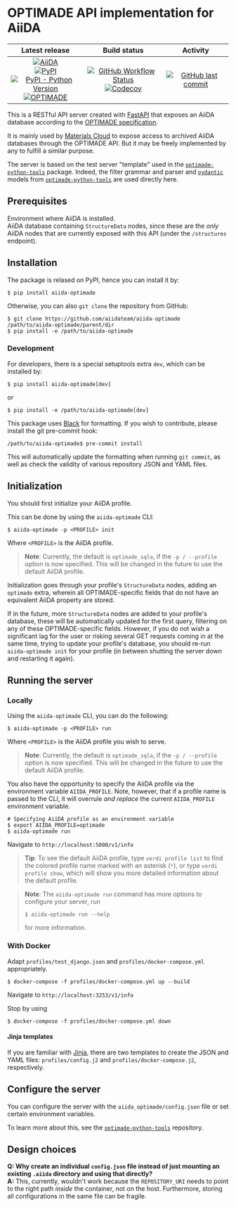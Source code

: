 # OPTIMADE API implementation for AiiDA

| Latest release | Build status | Activity |
|:--------------:|:------------:|:--------:|
| [![AiiDA](https://img.shields.io/endpoint?url=https://raw.githubusercontent.com/aiidateam/aiida-optimade/develop/.ci/aiida-version.json)](https://github.com/aiidateam/aiida-core/)<br>[![PyPI](https://img.shields.io/pypi/v/aiida-optimade)](https://pypi.org/project/aiida-optimade/)<br>[![PyPI - Python Version](https://img.shields.io/pypi/pyversions/aiida-optimade)](https://pypi.org/project/aiida-optimade/)<br>[![OPTIMADE](https://img.shields.io/endpoint?url=https://raw.githubusercontent.com/Materials-Consortia/optimade-python-tools/v0.12.8/optimade-version.json)](https://github.com/Materials-Consortia/OPTIMADE/) | [![GitHub Workflow Status](https://img.shields.io/github/workflow/status/aiidateam/aiida-optimade/aiida-optimade)](https://github.com/aiidateam/aiida-optimade/actions/)<br>[![Codecov](https://img.shields.io/codecov/c/gh/aiidateam/aiida-optimade)](https://codecov.io/gh/aiidateam/aiida-optimade) | [![GitHub last commit](https://img.shields.io/github/last-commit/aiidateam/aiida-optimade)](https://github.com/aiidateam/aiida-optimade) |

This is a RESTful API server created with [FastAPI](https://fastapi.tiangolo.com/) that exposes an AiiDA database according to the [OPTIMADE specification](https://github.com/Materials-Consortia/OPTIMADE/blob/develop/optimade.rst).

It is mainly used by [Materials Cloud](https://www.materialscloud.org/) to expose access to archived AiiDA databases through the OPTIMADE API.
But it may be freely implemented by any to fulfill a similar purpose.

The server is based on the test server "template" used in the [`optimade-python-tools`](https://github.com/Materials-Consortia/optimade-python-tools) package.
Indeed, the filter grammar and parser and [`pydantic`](https://pydantic-docs.helpmanual.io/) models from [`optimade-python-tools`](https://github.com/Materials-Consortia/optimade-python-tools) are used directly here.

## Prerequisites

Environment where AiiDA is installed.  
AiiDA database containing `StructureData` nodes, since these are the _only_ AiiDA nodes that are currently exposed with this API (under the `/structures` endpoint).

## Installation

The package is relased on PyPI, hence you can install it by:

```shell
$ pip install aiida-optimade
```

Otherwise, you can also `git clone` the repository from GitHub:

```shell
$ git clone https://github.com/aiidateam/aiida-optimade /path/to/aiida-optimade/parent/dir
$ pip install -e /path/to/aiida-optimade
```

### Development

For developers, there is a special setuptools extra `dev`, which can be installed by:

```shell
$ pip install aiida-optimade[dev]
```

or

```shell
$ pip install -e /path/to/aiida-optimade[dev]
```

This package uses [Black](https://black.readthedocs.io/en/stable/) for formatting.
If you wish to contribute, please install the git pre-commit hook:

```shell
/path/to/aiida-optimade$ pre-commit install
```

This will automatically update the formatting when running `git commit`, as well as check the validity of various repository JSON and YAML files.

## Initialization

You should first initialize your AiiDA profile.

This can be done by using the `aiida-optimade` CLI:

```shell
$ aiida-optimade -p <PROFILE> init
```

Where `<PROFILE>` is the AiiDA profile.

> **Note**: Currently, the default is `optimade_sqla`, if the `-p / --profile` option is now specified.
> This will be changed in the future to use the default AiiDA profile.

Initialization goes through your profile's `StructureData` nodes, adding an `optimade` extra, wherein all OPTIMADE-specific fields that do not have an equivalent AiiDA property are stored.

If in the future, more `StructureData` nodes are added to your profile's database, these will be automatically updated for the first query, filtering on any of these OPTIMADE-specific fields.
However, if you do not wish a significant lag for the user or risking several GET requests coming in at the same time, trying to update your profile's database, you should re-run `aiida-optimade init` for your profile (in between shutting the server down and restarting it again).

## Running the server

### Locally

Using the `aiida-optimade` CLI, you can do the following:

```shell
$ aiida-optimade -p <PROFILE> run
```

Where `<PROFILE>` is the AiiDA profile you wish to serve.

> **Note**: Currently, the default is `optimade_sqla`, if the `-p / --profile` option is now specified.
> This will be changed in the future to use the default AiiDA profile.

You also have the opportunity to specify the AiiDA profile via the environment variable `AIIDA_PROFILE`.
Note, however, that if a profile name is passed to the CLI, it will overrule _and replace_ the current `AIIDA_PROFILE` environment variable.

```shell
# Specifying AiiDA profile as an environment variable
$ export AIIDA_PROFILE=optimade
$ aiida-optimade run
```

Navigate to `http://localhost:5000/v1/info`

> **Tip**: To see the default AiiDA profile, type `verdi profile list` to find the colored profile name marked with an asterisk (`*`), or type `verdi profile show`, which will show you more detailed information about the default profile.

> **Note**: The `aiida-optimade run` command has more options to configure your server, run
>
> ```shell
> $ aiida-optimade run --help
> ```
>
> for more information.

### With Docker

Adapt `profiles/test_django.json` and `profiles/docker-compose.yml` appropriately.

```shell
$ docker-compose -f profiles/docker-compose.yml up --build
```

Navigate to `http://localhost:3253/v1/info`

Stop by using

```shell
$ docker-compose -f profiles/docker-compose.yml down
```

#### Jinja templates

If you are familiar with [Jinja](https://palletsprojects.com/p/jinja/), there are two templates to create the JSON and YAML files: `profiles/config.j2` and `profiles/docker-compose.j2`, respectively.

## Configure the server

You can configure the server with the `aiida_optimade/config.json` file or set certain environment variables.

To learn more about this, see the [`optimade-python-tools`](https://github.com/Materials-Consortia/optimade-python-tools) repository.

## Design choices

**Q: Why create an individual `config.json` file instead of just mounting an existing `.aiida` directory and using that directly?**  
**A:** This, currently, wouldn't work because the `REPOSITORY_URI` needs to point to the right path *inside* the container, not on the host. Furthermore, storing all configurations in the same file can be fragile.
